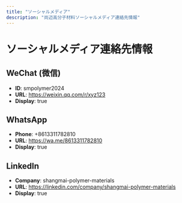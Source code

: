 ```yaml
---
title: "ソーシャルメディア"
description: "尚迈高分子材料ソーシャルメディア連絡先情報"
---
```


# ソーシャルメディア連絡先情報

## WeChat (微信)
- **ID**: smpolymer2024
- **URL**: https://weixin.qq.com/r/xyz123
- **Display**: true

## WhatsApp  
- **Phone**: +8613311782810
- **URL**: https://wa.me/8613311782810
- **Display**: true

## LinkedIn
- **Company**: shangmai-polymer-materials
- **URL**: https://linkedin.com/company/shangmai-polymer-materials
- **Display**: true